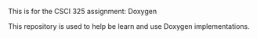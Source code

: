 This is for the CSCI 325 assignment: Doxygen

This repository is used to help be learn and use Doxygen implementations.